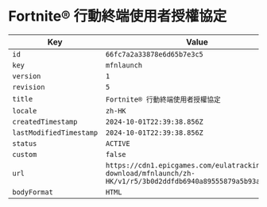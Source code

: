 # Fortnite® 行動終端使用者授權協定

| Key | Value |
| --- | ----- |
| `id` | `66fc7a2a33878e6d65b7e3c5` |
| `key` | `mfnlaunch` |
| `version` | `1` |
| `revision` | `5` |
| `title` | `Fortnite® 行動終端使用者授權協定` |
| `locale` | `zh-HK` |
| `createdTimestamp` | `2024-10-01T22:39:38.856Z` |
| `lastModifiedTimestamp` | `2024-10-01T22:39:38.856Z` |
| `status` | `ACTIVE` |
| `custom` | `false` |
| `url` | `https://cdn1.epicgames.com/eulatracking-download/mfnlaunch/zh-HK/v1/r5/3b0d2ddfdb6940a89555879a5b93a7a1.pdf` |
| `bodyFormat` | `HTML` |
